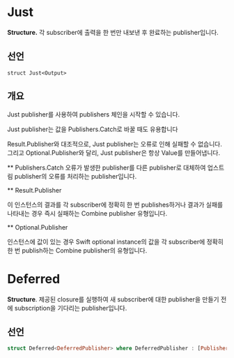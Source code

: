 # Just

**Structure.** 각 subscriber에 출력을 한 번만 내보낸 후 완료하는 publisher입니다.

## 선언

`struct Just<Output>`

## 개요

Just publisher를 사용하여 publishers 체인을 시작할 수 있습니다. 

Just publisher는 값을 Publishers.Catch로 바꿀 때도 유용합니다

Result.Publisher와 대조적으로, Just publisher는 오류로 인해 실패할 수 없습니다.
그리고 Optional.Publisher와 달리, Just publisher은 항상 Value를 만들어냅니다.

** Publishers.Catch
오류가 발생한 publisher를 다른 publisher로 대체하여 업스트림 publisher의 오류를 처리하는 publisher입니다.

** Result.Publisher

이 인스턴스의 결과를 각 subscriber에 정확히 한 번 publishes하거나 결과가 실패를 나타내는 경우 즉시 실패하는 Combine publisher 유형입니다.

** Optional.Publisher

인스턴스에 값이 있는 경우 Swift optional instance의 값을 각 subscriber에 정확히 한 번 publish하는 Combine publisher의 유형입니다.



# Deferred

**Structure**. 제공된 closure를 실행하여 새 subscriber에 대한 publisher을 만들기 전에 subscription을 기다리는 publisher입니다.

## 선언

```swift
struct Deferred<DeferredPublisher> where DeferredPublisher : [Publisher](https://developer.apple.com/documentation/combine/publisher)
```

##
